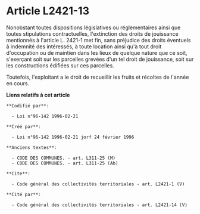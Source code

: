 # Article L2421-13

Nonobstant toutes dispositions législatives ou réglementaires ainsi que toutes stipulations contractuelles, l'extinction des
droits de jouissance mentionnés à l'article L. 2421-1 met fin, sans préjudice des droits éventuels à indemnité des
intéressés, à toute location ainsi qu'à tout droit d'occupation ou de maintien dans les lieux de quelque nature que ce soit,
s'exerçant soit sur les parcelles grevées d'un tel droit de jouissance, soit sur les constructions édifiées sur ces
parcelles. 

Toutefois, l'exploitant a le droit de recueillir les fruits et récoltes de l'année en cours.

**Liens relatifs à cet article**

	**Codifié par**:

	  - Loi n°96-142 1996-02-21

	**Créé par**:

	  - Loi n°96-142 1996-02-21 jorf 24 février 1996

	**Anciens textes**:

	  - CODE DES COMMUNES. - art. L311-25 (M)
	  - CODE DES COMMUNES. - art. L311-25 (Ab)

	**Cite**:

	  - Code général des collectivités territoriales - art. L2421-1 (V)

	**Cité par**:

	  - Code général des collectivités territoriales - art. L2421-14 (V)
